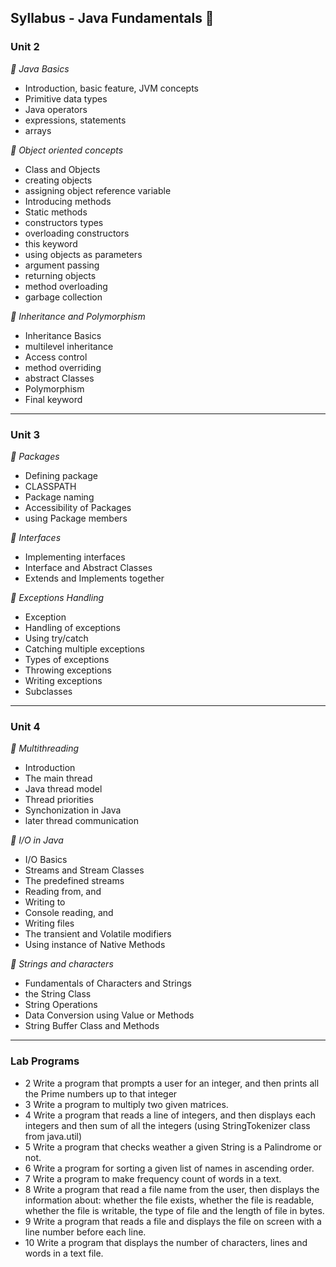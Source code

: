 ## Syllabus - Java Fundamentals 🎪

### Unit 2

*🥇 Java Basics*

- Introduction, basic feature, JVM concepts
- Primitive data types
- Java operators
- expressions, statements
- arrays

*🥈 Object oriented concepts*

+ Class and Objects
+ creating objects
+ assigning object reference variable
+ Introducing methods
+ Static methods
+ constructors types
+ overloading constructors
+ this keyword
+ using objects as parameters
+ argument passing
+ returning objects
+ method overloading
+ garbage collection

*🥉 Inheritance and Polymorphism*

+ Inheritance Basics
+ multilevel inheritance
+ Access control
+ method overriding
+ abstract Classes
+ Polymorphism
+ Final keyword

---

### Unit 3

*🥇 Packages*

- Defining package
- CLASSPATH
- Package naming
- Accessibility of Packages
- using Package members

*🥈 Interfaces*

- Implementing interfaces
- Interface and Abstract Classes
- Extends and Implements together

*🥉 Exceptions Handling*

- Exception
- Handling of exceptions
- Using try/catch
- Catching multiple exceptions
- Types of exceptions
- Throwing exceptions
- Writing exceptions
- Subclasses

---

### Unit 4

*🥇 Multithreading*

- Introduction
- The main thread
- Java thread model
- Thread priorities
- Synchonization in Java
- later thread communication

*🥈 I/O in Java*

- I/O Basics
- Streams and Stream Classes
- The predefined streams
- Reading from, and
- Writing to 
- Console reading, and
- Writing files
- The transient and Volatile modifiers
- Using instance of Native Methods

*🥉 Strings and characters*

- Fundamentals of Characters and Strings
- the String Class
- String Operations
- Data Conversion using Value or Methods
- String Buffer Class and Methods

---

### Lab Programs
- 2 Write a program that prompts a user for an integer, and then prints all the Prime numbers up to that integer
- 3 Write a program to multiply two given matrices.
- 4 Write a program that reads a line of integers, and then displays each integers and then sum of all the integers (using StringTokenizer class from java.util)
- 5 Write a program that checks weather a given String is a Palindrome or not.
- 6 Write a program for sorting a given list of names in ascending order.
- 7 Write a program to make frequency count of words in a text.
- 8 Write a program that read a file name from the user, then displays the information about: whether the file exists, whether the file is readable, whether the file is writable, the type of file and the length of file in bytes.
- 9 Write a program that reads a file and displays the file on screen with a line number before each line.
- 10 Write a program that displays the number of characters, lines and words in a text file.